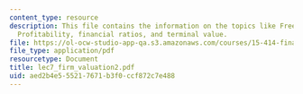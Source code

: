 ```yaml
---
content_type: resource
description: This file contains the information on the topics like Free cashflows,
  Profitability, financial ratios, and terminal value.
file: https://ol-ocw-studio-app-qa.s3.amazonaws.com/courses/15-414-financial-management-summer-2003/aed2b4e555217671b3f0ccf872c7e488_lec7_firm_valuation2.pdf
file_type: application/pdf
resourcetype: Document
title: lec7_firm_valuation2.pdf
uid: aed2b4e5-5521-7671-b3f0-ccf872c7e488
---
```

